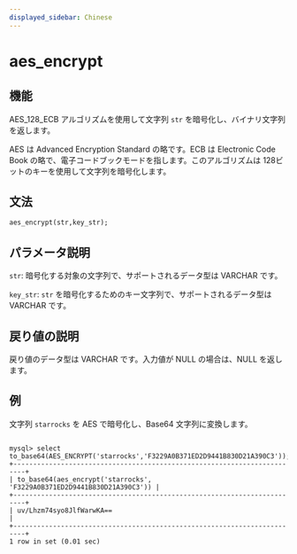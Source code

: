 ```yaml
---
displayed_sidebar: Chinese
---
```


# aes_encrypt

## 機能

AES_128_ECB アルゴリズムを使用して文字列 `str` を暗号化し、バイナリ文字列を返します。

AES は Advanced Encryption Standard の略です。ECB は Electronic Code Book の略で、電子コードブックモードを指します。このアルゴリズムは 128ビットのキーを使用して文字列を暗号化します。

## 文法

```Haskell
aes_encrypt(str,key_str);
```

## パラメータ説明

`str`: 暗号化する対象の文字列で、サポートされるデータ型は VARCHAR です。

`key_str`: `str` を暗号化するためのキー文字列で、サポートされるデータ型は VARCHAR です。

## 戻り値の説明

戻り値のデータ型は VARCHAR です。入力値が NULL の場合は、NULL を返します。

## 例

文字列 `starrocks` を AES で暗号化し、Base64 文字列に変換します。

```Plain Text

mysql> select to_base64(AES_ENCRYPT('starrocks','F3229A0B371ED2D9441B830D21A390C3'));
+-------------------------------------------------------------------------+
| to_base64(aes_encrypt('starrocks', 'F3229A0B371ED2D9441B830D21A390C3')) |
+-------------------------------------------------------------------------+
| uv/Lhzm74syo8JlfWarwKA==                                                |
+-------------------------------------------------------------------------+
1 row in set (0.01 sec)
```
